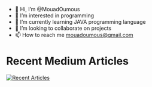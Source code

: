 - 👋 Hi, I’m @MouadOumous
- 👀 I’m interested in programming
- 🌱 I’m currently learning JAVA programming language
- 💞️ I’m looking to collaborate on projects 
- 📫 How to reach me mouadoumous@gmail.com

# Recent Medium Articles

<a target="_blank" href="https://github-readme-medium-recent-article.vercel.app/medium/@w3developers"><img src="https://github-readme-medium-recent-article.vercel.app/medium/@w3developers" alt="Recent Articles">

